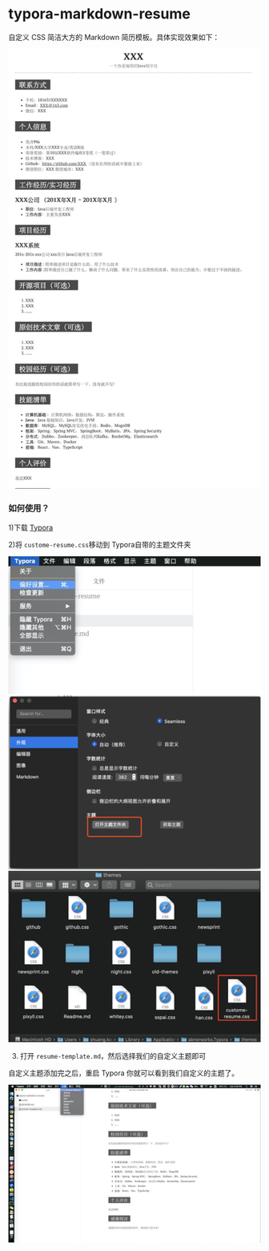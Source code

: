 # typora-markdown-resume

自定义 CSS 简洁大方的 Markdown 简历模板。具体实现效果如下：

![](./media/resume-template.png)

### 如何使用？

1)下载 [Typora](https://typora.io/)

2)将 `custome-resume.css`移动到 Typora自带的主题文件夹

<img src="./media/resume-template-setting-1.png" style="zoom:50%;" />

<img src="./media/resume-template-setting-2.png" style="zoom:50%;" />

<img src="./media/resume-template-setting-3.png" style="zoom:50%;" />

3) 打开 `resume-template.md`，然后选择我们的自定义主题即可

自定义主题添加完之后，重启 Typora 你就可以看到我们自定义的主题了。

<img src="./media/custome-resume-theme.jpg" style="zoom:50%;" />

